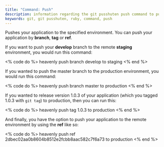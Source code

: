 ```yaml
---
title: "Command: Push"
description: information regarding the git pusshuten push command to push your applications to production
keywords: git, git pusshuten, ruby, command, push
---
```


Pushes your application to the specified environment.
You can push your application by **branch**, **tag** or **ref**.

If you want to push your **develop** branch to the remote **staging** environment, you would run this command:

<% code do %>
heavenly push branch develop to staging
<% end %>

If you wanted to push the master branch to the production environment, you would run this command:

<% code do %>
heavenly push branch master to production
<% end %>

If you wanted to release version 1.0.3 of your application (which you tagged 1.0.3 with `git tag`) to production, then you can run this:

<% code do %>
heavenly push tag 1.0.3 to production
<% end %>

And finally, you have the option to push your application to the remote environment by using the __ref__ like so:

<% code do %>
heavenly push ref 2dbec02aa0b8604b8512e2fcbb8aac582c7f6a73 to production
<% end %>